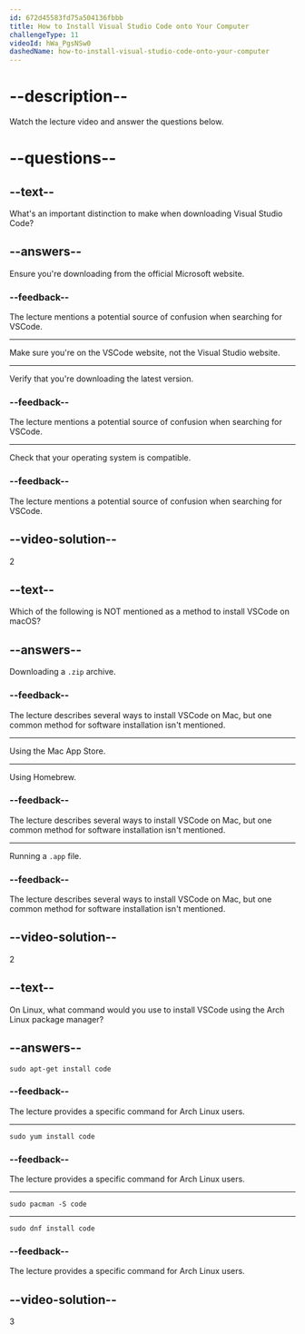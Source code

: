 ```yaml
---
id: 672d45583fd75a504136fbbb
title: How to Install Visual Studio Code onto Your Computer
challengeType: 11
videoId: hWa_PgsNSw0
dashedName: how-to-install-visual-studio-code-onto-your-computer
---
```


# --description--

Watch the lecture video and answer the questions below.

# --questions--

## --text--

What's an important distinction to make when downloading Visual Studio Code?

## --answers--

Ensure you're downloading from the official Microsoft website.

### --feedback--

The lecture mentions a potential source of confusion when searching for VSCode.

---

Make sure you're on the VSCode website, not the Visual Studio website.

---

Verify that you're downloading the latest version.

### --feedback--

The lecture mentions a potential source of confusion when searching for VSCode.

---

Check that your operating system is compatible.

### --feedback--

The lecture mentions a potential source of confusion when searching for VSCode.

## --video-solution--

2

## --text--

Which of the following is NOT mentioned as a method to install VSCode on macOS?

## --answers--

Downloading a `.zip` archive.

### --feedback--

The lecture describes several ways to install VSCode on Mac, but one common method for software installation isn't mentioned.

---

Using the Mac App Store.

---

Using Homebrew.

### --feedback--

The lecture describes several ways to install VSCode on Mac, but one common method for software installation isn't mentioned.

---

Running a `.app` file.

### --feedback--

The lecture describes several ways to install VSCode on Mac, but one common method for software installation isn't mentioned.

## --video-solution--

2

## --text--

On Linux, what command would you use to install VSCode using the Arch Linux package manager?

## --answers--

`sudo apt-get install code`

### --feedback--

The lecture provides a specific command for Arch Linux users.

---

`sudo yum install code`

### --feedback--

The lecture provides a specific command for Arch Linux users.

---

`sudo pacman -S code`

---

`sudo dnf install code`

### --feedback--

The lecture provides a specific command for Arch Linux users.

## --video-solution--

3
